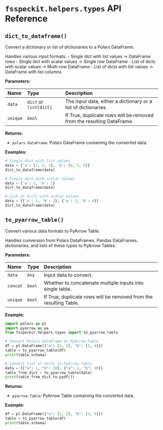 # `fsspeckit.helpers.types` API Reference

## `dict_to_dataframe()`

Convert a dictionary or list of dictionaries to a Polars DataFrame.

Handles various input formats: - Single dict with list values -> DataFrame rows - Single dict with scalar values -> Single row DataFrame - List of dicts with scalar values -> Multi-row DataFrame - List of dicts with list values -> DataFrame with list columns

**Parameters:**

| Name | Type | Description |
|:---|:---|:---|
| `data` | `dict` or `list[dict]` | The input data, either a dictionary or a list of dictionaries. |
| `unique` | `bool` | If True, duplicate rows will be removed from the resulting DataFrame. |

**Returns:**

- `polars.DataFrame`: Polars DataFrame containing the converted data.

**Examples:**
```python
# Single dict with list values
data = {'a': [1, 2, 3], 'b': [4, 5, 6]}
dict_to_dataframe(data)

# Single dict with scalar values
data = {'a': 1, 'b': 2}
dict_to_dataframe(data)

# List of dicts with scalar values
data = [{'a': 1, 'b': 2}, {'a': 3, 'b': 4}]
dict_to_dataframe(data)
```

## `to_pyarrow_table()`

Convert various data formats to PyArrow Table.

Handles conversion from Polars DataFrames, Pandas DataFrames, dictionaries, and lists of these types to PyArrow Tables.

**Parameters:**

| Name | Type | Description |
|:---|:---|:---|
| `data` | `Any` | Input data to convert. |
| `concat` | `bool` | Whether to concatenate multiple inputs into single table. |
| `unique` | `bool` | If True, duplicate rows will be removed from the resulting Table. |

**Example:**

```python
import polars as pl
import pyarrow as pa
from fsspeckit.helpers.types import to_pyarrow_table

# Convert Polars DataFrame to PyArrow Table
df = pl.DataFrame({"a": [1, 2], "b": [3, 4]})
table = to_pyarrow_table(df)
print(table.schema)

# Convert list of dicts to PyArrow Table
data = [{"a": 1, "b": 10}, {"a": 2, "b": 20}]
table_from_dict = to_pyarrow_table(data)
print(table_from_dict.to_pydf())
```

**Returns:**

- `pyarrow.Table`: PyArrow Table containing the converted data.

**Example:**
```python
df = pl.DataFrame({"a": [1, 2], "b": [3, 4]})
table = to_pyarrow_table(df)
print(table.schema)
```